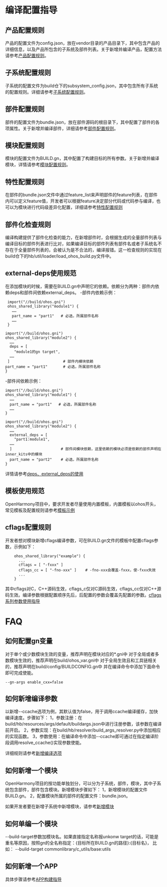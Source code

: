 # 编译配置指导

## 产品配置规则
产品的配置文件为config.json，放在vendor目录的产品目录下，其中包含产品的详细信息，以及产品所包含的子系统及部件列表。关于新增并编译产品，配置方法请参考[产品配置规则](https://gitee.com/openharmony/docs/blob/master/zh-cn/device-dev/subsystems/subsys-build-product.md)。

## 子系统配置规则
子系统的配置文件为build仓下的subsystem_config.json，其中包含所有子系统的配置规则。详细请参考[子系统配置规则](https://gitee.com/openharmony/docs/blob/master/zh-cn/device-dev/subsystems/subsys-build-subsystem.md)。

## 部件配置规则
部件的配置文件为bundle.json，放在部件源码的根目录下，其中配置了部件的各项属性。关于新增并编译部件，详细请参考[部件配置规则](https://gitee.com/openharmony/docs/blob/master/zh-cn/device-dev/subsystems/subsys-build-component.md)。

## 模块配置规则
模块的配置文件为BUILD.gn，其中配置了构建目标的所有参数。关于新增并编译模块，详情请参考[模块配置规则](https://gitee.com/openharmony/docs/blob/master/zh-cn/device-dev/subsystems/subsys-build-module.md)。

## 特性配置规则
在部件的bundle.json文件中通过feature_list来声明部件的feature列表，在部件内可以定义feature值，开发者可以根据feature决定部分代码或代码参与编译，也可以为模块进行代码级差异化配置，详细请参考[特性配置规则](https://gitee.com/openharmony/docs/blob/master/zh-cn/device-dev/subsystems/subsys-build-feature.md)

## 部件化检查规则
编译构建提供了部件化检查的能力，在新增部件时，会根据生成的全量部件列表与编译目标的部件列表进行比对，如果编译目标的部件列表有部件名或者子系统名不存在于全量部件列表的，会被认为是不合法的，编译报错。这一检查规则的实现在build仓下的hb/util/loader/load_ohos_build.py文件中。

## external-deps使用规范
在添加模块的时候，需要在BUILD.gn中声明它的依赖。依赖分为两种：部件内依赖deps和部件间依赖external_deps。
-部件内依赖示例：
 ```shell
  import("//build/ohos.gni")
  ohos_shared_library("module1") {
    ……
    part_name = "part1"   # 必选，所属部件名称
    ……
  }
  ```

  ```shell
  import("//build/ohos.gni")
  ohos_shared_library("module2") {
    ……
    deps = [
      "module1的gn target",
    ……
   ]                        # 部件内模块依赖
  part_name = "part1"       # 必选，所属部件名称
  }
  ```

-部件间依赖示例：
  ```shell
  import("//build/ohos.gni")
  ohos_shared_library("module1") {
    ……
    part_name = "part1"   # 必选，所属部件名称
    ……
  }
  ```

  ```shell
  import("//build/ohos.gni")
  ohos_shared_library("module2") {
    ……
    external_deps = [
      "part1:module1",
    ……
    ]                      # 部件间模块依赖，这里依赖的模块必须是依赖的部件声明在inner_kits中的模块
    part_name = "part2"    # 必选，所属部件名称
  }
  ```



详情请参考[deps、external_deps的使用](./关于deps及external_deps的使用.md)

## 模板使用规范
OpenHarmony项目中，要求开发者尽量使用内置模板，内置模板以ohos开头，常见模板及配置规则请参考[模板示例](https://gitee.com/openharmony/docs/blob/master/zh-cn/device-dev/subsystems/subsys-build-module.md)

## cflags配置规则
开发者想对模块新增cflags编译参数，可在BUILD.gn文件的模板中配置cflags参数，示例如下：
```
    ohos_shared_library("example") {
      ...
      cflags = [ "-fxxx" ]
      cflags_cc = [ "-fno-xxx" ]    # -fno-xxx会覆盖-fxxx，使-fxxx失效
      ...
    }
```
其中cflags对C，C++源码生效，cflags_c仅对C源码生效，cflags_cc仅对C++源码生效。编译参数根据配置顺序先后，后配置的参数会覆盖先配置的参数。[cflags系列参数使用指导](./cflags系列参数使用指导.md)




# FAQ

## 如何配置gn变量
对于单个或少数模块生效的变量，推荐声明在模块对应的*.gni中
对于全局或者多数模块生效的，推荐声明在build/ohos_var.gni中
对于全局生效且和工具链相关的，推荐声明在build/config/BUILDCONFIG.gn中
并在编译命令中添加下面命令即可完成使能。
```
--gn-args enable_cxx=false
```

## 如何新增编译参数
以新增--ccache选项为例，其默认值为false，用于调用ccache编译缓存，加快编译速度。步骤如下：
1，参数注册：在build/hb/resources/args/default/buildargs.json中进行注册参数，该参数在编译前开启。
2，参数实现：在build/hb/resolver/build_args_resolver.py中添加相应的实现函数。
3，参数使用：在编译命令中添加--ccache即可通过在指定编译阶段调用resolve_ccache()实现参数使能。

详细规则请参考[新增编译选项](./how-to-add-a-build-parameter.md)

## 如何新增一个模块
OpenHarmony项目的按功能单独划分，可以分为子系统，部件，模块，其中子系统包含部件，部件包含模块。新增模块步骤如下：
1，新增模块的配置文件BUILD.gn。
2，配置模块所属的部件的配置文件：bundle.json。

如果开发者要在新增子系统中新增模块，请参考[新增模块](./标准系统如何添加一个模块.md)

## 如何单编一个模块
--build-target参数加模块名。如果直接指定名称报unkonw target的话，可能是重名等原因，按照gn的全名称指定：{目标所在BUILD.gn的路径}:{目标名}， 比如： --build-target commonlibrary/c_utils/base:utils

## 如何新增一个APP
具体步骤请参考[APP构建指导](./how-to-build-a-app.md)